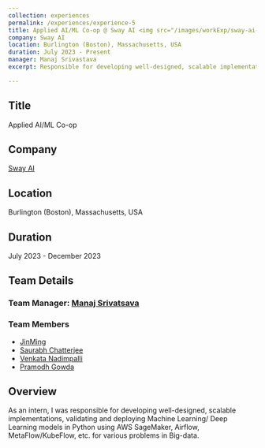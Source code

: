 ```yaml
---
collection: experiences   
permalink: /experiences/experience-5  
title: Applied AI/ML Co-op @ Sway AI <img src="/images/workExp/sway-ai-logo.png" alt="Sway AI logo">
company: Sway AI
location: Burlington (Boston), Massachusetts, USA    
duration: July 2023 - Present
manager: Manaj Srivastava      
excerpt: Responsible for developing well-designed, scalable implementations, validating and deploying ML/DL models in Python using AWS SageMaker, Airflow, MetaFlow/KubeFlow, etc. for various problems in Big-data

---
```


## Title
Applied AI/ML Co-op

## Company 
[Sway AI](https://www.linkedin.com/company/swayai/)

## Location
Burlington (Boston), Massachusetts, USA    

## Duration
July 2023 - December 2023

## Team Details
### Team Manager: [Manaj Srivatsava](https://www.linkedin.com/in/manaj-srivastava)
### Team Members
- [JinMing](https://www.linkedin.com/in/jinming-li)
- [Saurabh Chatterjee](https://www.linkedin.com/in/saurabhchatterjee10)
- [Venkata Nadimpalli](https://www.linkedin.com/in/venkata-sr-nadimpalli)
- [Pramodh Gowda](https://www.linkedin.com/in/pspramodh)


## Overview
As an intern, I was responsible for developing well-designed, scalable implementations, validating and deploying Machine
Learning/ Deep Learning models in Python using AWS SageMaker, Airflow, MetaFlow/KubeFlow, etc. for various problems in 
Big-data.
